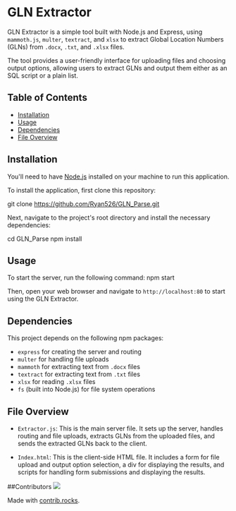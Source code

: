 # GLN Extractor

GLN Extractor is a simple tool built with Node.js and Express, using `mammoth.js`, `multer`, `textract`, and `xlsx` to extract Global Location Numbers (GLNs) from `.docx`, `.txt`, and `.xlsx` files.

The tool provides a user-friendly interface for uploading files and choosing output options, allowing users to extract GLNs and output them either as an SQL script or a plain list.

## Table of Contents

- [Installation](#installation)
- [Usage](#usage)
- [Dependencies](#dependencies)
- [File Overview](#file-overview)

## Installation

You'll need to have [Node.js](https://nodejs.org/) installed on your machine to run this application.

To install the application, first clone this repository:

git clone https://github.com/Ryan526/GLN_Parse.git

Next, navigate to the project's root directory and install the necessary dependencies:

cd GLN_Parse
npm install


## Usage

To start the server, run the following command:
npm start


Then, open your web browser and navigate to `http://localhost:80` to start using the GLN Extractor.

## Dependencies

This project depends on the following npm packages:

- `express` for creating the server and routing
- `multer` for handling file uploads
- `mammoth` for extracting text from `.docx` files
- `textract` for extracting text from `.txt` files
- `xlsx` for reading `.xlsx` files
- `fs` (built into Node.js) for file system operations

## File Overview

- `Extractor.js`: This is the main server file. It sets up the server, handles routing and file uploads, extracts GLNs from the uploaded files, and sends the extracted GLNs back to the client.

- `Index.html`: This is the client-side HTML file. It includes a form for file upload and output option selection, a div for displaying the results, and scripts for handling form submissions and displaying the results.


##Contributors
<a href="https://github.com/Ryan526/GLN_Parse/graphs/contributors">
  <img src="https://contrib.rocks/image?repo=Ryan526/GLN_Parse" />
</a>

Made with [contrib.rocks](https://contrib.rocks).
